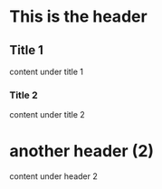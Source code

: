 # This is the header

## Title 1
content under title 1

### Title 2
content under title 2

# another header (2)
content under header 2


